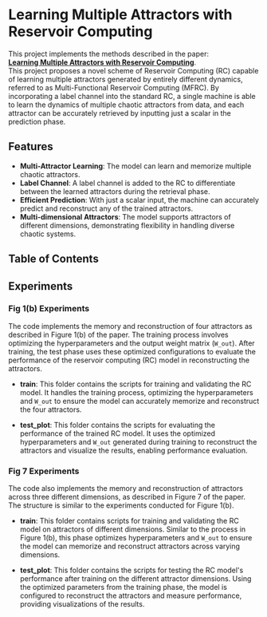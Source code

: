 # Learning Multiple Attractors with Reservoir Computing
This project implements the methods described in the paper:  
**[Learning Multiple Attractors with Reservoir Computing](https://arxiv.org/abs/xxxxxxx)**.  
This project proposes a novel scheme of Reservoir Computing (RC) capable of learning multiple attractors generated by entirely different dynamics, referred to as Multi-Functional Reservoir Computing (MFRC). By incorporating a label channel into the standard RC, a single machine is able to learn the dynamics of multiple chaotic attractors from data, and each attractor can be accurately retrieved by inputting just a scalar in the prediction phase.

## Features

- **Multi-Attractor Learning**: The model can learn and memorize multiple chaotic attractors.
- **Label Channel**: A label channel is added to the RC to differentiate between the learned attractors during the retrieval phase.
- **Efficient Prediction**: With just a scalar input, the machine can accurately predict and reconstruct any of the trained attractors.
- **Multi-dimensional Attractors**: The model supports attractors of different dimensions, demonstrating flexibility in handling diverse chaotic systems.

## Table of Contents
## Experiments

### Fig 1(b) Experiments

The code implements the memory and reconstruction of four attractors as described in Figure 1(b) of the paper. The training process involves optimizing the hyperparameters and the output weight matrix (`W_out`). After training, the test phase uses these optimized configurations to evaluate the performance of the reservoir computing (RC) model in reconstructing the attractors.

- **train**: This folder contains the scripts for training and validating the RC model. It handles the training process, optimizing the hyperparameters and `W_out` to ensure the model can accurately memorize and reconstruct the four attractors.
  
- **test_plot**: This folder contains the scripts for evaluating the performance of the trained RC model. It uses the optimized hyperparameters and `W_out` generated during training to reconstruct the attractors and visualize the results, enabling performance evaluation.

### Fig 7 Experiments

The code also implements the memory and reconstruction of attractors across three different dimensions, as described in Figure 7 of the paper. The structure is similar to the experiments conducted for Figure 1(b).

- **train**: This folder contains scripts for training and validating the RC model on attractors of different dimensions. Similar to the process in Figure 1(b), this phase optimizes hyperparameters and `W_out` to ensure the model can memorize and reconstruct attractors across varying dimensions.

- **test_plot**: This folder contains the scripts for testing the RC model's performance after training on the different attractor dimensions. Using the optimized parameters from the training phase, the model is configured to reconstruct the attractors and measure performance, providing visualizations of the results.
